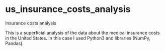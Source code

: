 # us_insurance_costs_analysis
Insurance costs analysis

This is a superficial analysis of the data about the medical insurance costs in the United States. 
In this case I used Python3 and libraries (NumPy, Pandas). 
